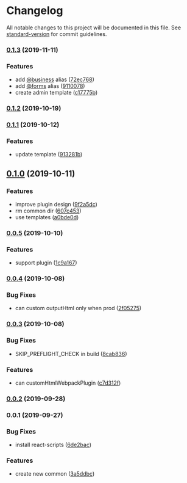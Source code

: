 # Changelog

All notable changes to this project will be documented in this file. See [standard-version](https://github.com/conventional-changelog/standard-version) for commit guidelines.

### [0.1.3](https://github.com/pea-team/pea-cli/compare/v0.1.2...v0.1.3) (2019-11-11)


### Features

* add [@business](https://github.com/business) alias ([72ec768](https://github.com/pea-team/pea-cli/commit/72ec768))
* add [@forms](https://github.com/forms) alias ([9110078](https://github.com/pea-team/pea-cli/commit/9110078))
* create admin template ([c17775b](https://github.com/pea-team/pea-cli/commit/c17775b))

### [0.1.2](https://github.com/pea-team/pea-cli/compare/v0.1.1...v0.1.2) (2019-10-19)

### [0.1.1](https://github.com/pea-team/pea-cli/compare/v0.1.0...v0.1.1) (2019-10-12)


### Features

* update template ([913281b](https://github.com/pea-team/pea-cli/commit/913281b))

## [0.1.0](https://github.com/pea-team/pea-cli/compare/v0.0.5...v0.1.0) (2019-10-11)


### Features

* improve plugin design ([9f2a5dc](https://github.com/pea-team/pea-cli/commit/9f2a5dc))
* rm common dir ([607c453](https://github.com/pea-team/pea-cli/commit/607c453))
* use templates ([a0bde0d](https://github.com/pea-team/pea-cli/commit/a0bde0d))

### [0.0.5](https://github.com/pea-team/pea-cli/compare/v0.0.4...v0.0.5) (2019-10-10)


### Features

* support plugin ([1c9a167](https://github.com/pea-team/pea-cli/commit/1c9a167))

### [0.0.4](https://github.com/pea-team/pea-cli/compare/v0.0.3...v0.0.4) (2019-10-08)


### Bug Fixes

* can custom outputHtml only when prod ([2f05275](https://github.com/pea-team/pea-cli/commit/2f05275))

### [0.0.3](https://github.com/pea-team/pea-cli/compare/v0.0.2...v0.0.3) (2019-10-08)


### Bug Fixes

* SKIP_PREFLIGHT_CHECK in build ([8cab836](https://github.com/pea-team/pea-cli/commit/8cab836))


### Features

* can  customHtmlWebpackPlugin ([c7d312f](https://github.com/pea-team/pea-cli/commit/c7d312f))

### [0.0.2](https://github.com/pea-team/pea-cli/compare/v0.0.1...v0.0.2) (2019-09-28)

### 0.0.1 (2019-09-27)


### Bug Fixes

* install react-scripts ([6de2bac](https://github.com/pea-team/pea-cli/commit/6de2bac))


### Features

* create new common ([3a5ddbc](https://github.com/pea-team/pea-cli/commit/3a5ddbc))
